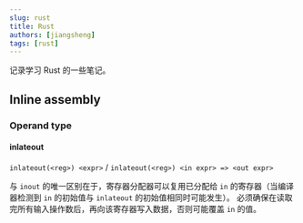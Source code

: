 ```yaml
---
slug: rust
title: Rust
authors: [jiangsheng]
tags: [rust]
---
```


记录学习 Rust 的一些笔记。

<!-- truncate -->

## Inline assembly

### Operand type

#### inlateout

`inlateout(<reg>) <expr>` / `inlateout(<reg>) <in expr> => <out expr>`

与 `inout` 的唯一区别在于，寄存器分配器可以复用已分配给 `in` 的寄存器（当编译器检测到 `in` 的初始值与 `inlateout`
的初始值相同时可能发生）。
必须确保在读取完所有输入操作数后，再向该寄存器写入数据，否则可能覆盖 `in` 的值。
